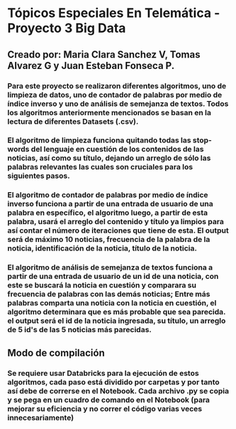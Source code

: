 # Tópicos Especiales En Telemática - Proyecto 3 Big Data

## Creado por: Maria Clara Sanchez V, Tomas Alvarez G y Juan Esteban Fonseca P.

### Para este proyecto se realizaron diferentes algoritmos, uno de limpieza de datos, uno de contador de palabras por medio de índice inverso y uno de análisis de semejanza de textos. Todos los algoritmos anteriormente mencionados se basan en la lectura de diferentes Datasets (.csv).

### El algoritmo de limpieza funciona quitando todas las stop-words del lenguaje en cuestión de los contenidos de las noticias, así como su título, dejando un arreglo de sólo las palabras relevantes las cuales son cruciales para los siguientes pasos.  

### El algoritmo de contador de palabras por medio de índice inverso funciona a partir de una entrada de usuario de una palabra en específico, el algoritmo luego, a partir de esta palabra, usará el arreglo del contenido y título ya limpios para así contar el número de iteraciones que tiene de esta. El output será  de máximo 10 noticias, frecuencia de la palabra de la noticia, identificación de la noticia, título de la noticia.

### El algoritmo de análisis de semejanza de textos funciona a partir de una entrada de usuario de un id de una noticia, con este se buscará la noticia en cuestión y comparara su frecuencia de palabras con las demás noticias; Entre más palabras comparta una noticia con la noticia en cuestión, el algoritmo determinara que es más probable que sea parecida. el output será el id de la noticia ingresada, su título, un arreglo de 5 id's de las 5 noticias más parecidas.

## Modo de compilación

### Se requiere usar Databricks para la ejecución de estos algoritmos, cada paso está dividido por carpetas y por tanto así debe de correrse en el Notebook. Cada archivo .py se copia y se pega en un cuadro de comando en el Notebook (para mejorar su eficiencia y no correr el código varias veces innecesariamente)  
